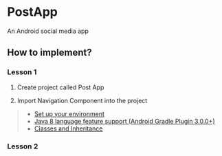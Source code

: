 # PostApp

An Android social media app

## How to implement?

### Lesson 1

1. Create project called Post App

2. Import Navigation Component into the project
> - [Set up your environment](https://developer.android.com/guide/navigation/navigation-getting-started#Set-up)
> - [Java 8 language feature support (Android Gradle Plugin 3.0.0+)](https://developer.android.com/studio/write/java8-support#supported_features)
> - [Classes and Inheritance](https://kotlinlang.org/docs/reference/classes.html)

### Lesson 2